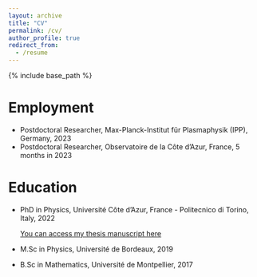 ```yaml
---
layout: archive
title: "CV"
permalink: /cv/
author_profile: true
redirect_from:
  - /resume
---
```


{% include base_path %}

<!---
[You can download my complete CV here](https://K1000Granier.github.io/files/CVGranier.pdf)
--->

Employment
======
* Postdoctoral Researcher, Max-Planck-Institut für Plasmaphysik (IPP), Germany, 2023
* Postdoctoral Researcher, Observatoire de la Côte d’Azur, France, 5 months in 2023


Education
======
* PhD in Physics, Université Côte d’Azur, France - Politecnico di Torino, Italy, 2022 

  [You can access my thesis manuscript here](https://theses.hal.science/tel-04047928v1/document)
* M.Sc in Physics, Université de Bordeaux, 2019
* B.Sc in Mathematics, Université de Montpellier, 2017





<!---
Publications
======
  <ul>{% for post in site.publications %}
    {% include archive-single-cv.html %}
  {% endfor %}</ul>
  
Talks
======
  <ul>{% for post in site.talks %}
    {% include archive-single-talk-cv.html %}
  {% endfor %}</ul>
  
Teaching
======
  <ul>{% for post in site.teaching %}
    {% include archive-single-cv.html %}
  {% endfor %}</ul>
  
Service and leadership
======
* Currently signed in to 43 different slack teams
--->
